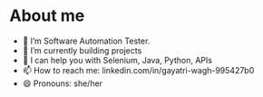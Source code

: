 # About me

- 🔭 I’m Software Automation Tester. 
- 🌱 I’m currently building projects
- 🤔 I can help you with Selenium, Java, Python, APIs
- 📫 How to reach me: linkedin.com/in/gayatri-wagh-995427b0
- 😄 Pronouns: she/her
